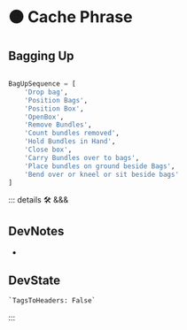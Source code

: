 # 🟠 <moto>Cache Phrase</moto>

## Bagging Up

```py

BagUpSequence = [
    'Drop bag',
    'Position Bags',
    'Position Box',
    'OpenBox',
    'Remove Bundles',
    'Count bundles removed',
    'Hold Bundles in Hand',
    'Close box',
    'Carry Bundles over to bags',
    'Place bundles on ground beside Bags',
    'Bend over or kneel or sit beside bags'
]

```

::: details 🛠 <dev>&&&</dev>

## DevNotes

-

## DevState

```py
`TagsToHeaders: False`
```

:::
